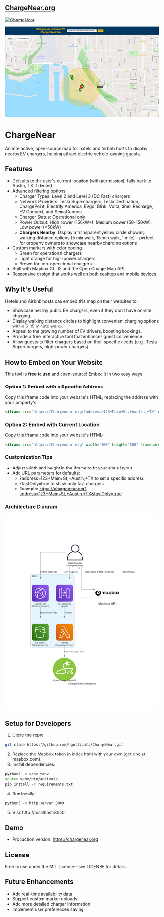 <p align="center">
  <a href="https://chargenear.org">
    <h2>
      <strong>ChargeNear.org</strong>
    </h2>
  </a>
</p>

[![ChargeNear](https://img.shields.io/badge/Visit-ChargeNear.org-blue?logo=electric-vehicle&logoColor=white)](https://chargenear.org)


![ChargeNear Map](https://github.com/hgottipati/ChargeNear/blob/main/docs/screenshot.png)


# ChargeNear
An interactive, open-source map for hotels and Airbnb hosts to display nearby EV chargers, helping attract electric vehicle-owning guests.

## Features
- Defaults to the user's current location (with permission), falls back to Austin, TX if denied.
- Advanced filtering options:
  - Charger Types: Level 2 and Level 3 (DC Fast) chargers
  - Network Providers: Tesla Superchargers, Tesla Destination, ChargePoint, Electrify America, EVgo, Blink, Volta, Shell Recharge, EV Connect, and SemaConnect
  - Charger Status: Operational only
  - Power Output: High power (150kW+), Medium power (50-150kW), Low power (<50kW)
  - **Chargers Nearby**: Display a transparent yellow circle showing walking distance options (5 min walk, 15 min walk, 1 mile) - perfect for property owners to showcase nearby charging options
- Custom markers with color coding:
  - Green for operational chargers
  - Light orange for high-power chargers
  - Brown for non-operational chargers
- Built with Mapbox GL JS and the Open Charge Map API.
- Responsive design that works well on both desktop and mobile devices.

## Why It's Useful
Hotels and Airbnb hosts can embed this map on their websites to:
- Showcase nearby public EV chargers, even if they don't have on-site charging.
- Display walking distance circles to highlight convenient charging options within 5-15 minute walks.
- Appeal to the growing number of EV drivers, boosting bookings.
- Provide a free, interactive tool that enhances guest convenience.
- Allow guests to filter chargers based on their specific needs (e.g., Tesla Superchargers, high-power chargers).

## How to Embed on Your Website
This tool is **free to use** and open-source! Embed it in two easy ways:

### Option 1: Embed with a Specific Address
Copy this iframe code into your website's HTML, replacing the address with your property's:
```html
<iframe src="https://Chargenear.org/?address=123+Main+St,+Austin,+TX" width="800" height="600" frameborder="0" style="border:0;" allowfullscreen></iframe>
```

### Option 2: Embed with Current Location
Copy this iframe code into your website's HTML:
```html
<iframe src="https://Chargenear.org" width="800" height="600" frameborder="0" style="border:0;" allowfullscreen></iframe>
```

### Customization Tips
- Adjust width and height in the iframe to fit your site's layout.
- Add URL parameters for defaults:
  - ?address=123+Main+St,+Austin,+TX to set a specific address
  - ?fastOnly=true to show only fast chargers
  - Example: https://chargenear.org?address=123+Main+St,+Austin,+TX&fastOnly=true

### Architecture Diagram
<img src="https://github.com/hgottipati/ChargeNear/blob/main/docs/chargenear_architecture.png" alt="ChargeNear Architecture" width="600">

## Setup for Developers
1. Clone the repo:
```bash
git clone https://github.com/hgottipati/ChargeNear.git
```
2. Replace the Mapbox token in index.html with your own (get one at mapbox.com).
3. Install dependencies:
```bash
python3 -m venv venv
source venv/bin/activate
pip install -r requirements.txt
```
4. Run locally:
```bash
python3 -m http.server 8000
```
5. Visit http://localhost:8000.

## Demo
* Production version: https://chargenear.org 

## License
Free to use under the MIT License—see LICENSE for details.

## Future Enhancements
- Add real-time availability data
- Support custom marker uploads
- Add more detailed charger information
- Implement user preferences saving
